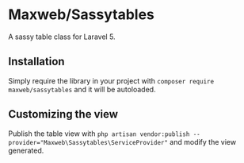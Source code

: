 # Maxweb/Sassytables
A sassy table class for Laravel 5.

## Installation
Simply require the library in your project with `composer require maxweb/sassytables` and it will be autoloaded.

## Customizing the view
Publish the table view with `php artisan vendor:publish --provider="Maxweb\Sassytables\ServiceProvider"` and modify the view generated.
